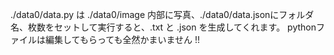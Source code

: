 ./data0/data.py は ./data0/image 内部に写真、./data0/data.jsonにフォルダ名、枚数をセットして実行すると、.txt と .json を生成してくれます。
pythonファイルは編集してもらっても全然かまいません !!
